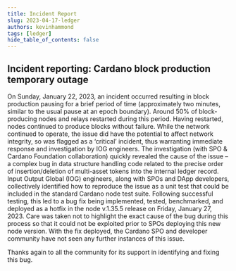 ```yaml
---
title: Incident Report
slug: 2023-04-17-ledger
authors: kevinhammond
tags: [ledger]
hide_table_of_contents: false
---
```


## Incident reporting: Cardano block production temporary outage

On Sunday, January 22, 2023, an incident occurred resulting in block production pausing for a brief period of time (approximately two minutes, similar to the usual pause at an epoch boundary). Around 50% of block-producing nodes and relays restarted during this period. Having restarted, nodes continued to produce blocks without failure. While the network continued to operate, the issue did have the potential to affect network integrity, so was flagged as a ‘critical’ incident, thus warranting immediate response and investigation by IOG engineers.
The investigation (with SPO & Cardano Foundation collaboration) quickly revealed the cause of the issue – a complex bug in data structure handling code related to the precise order of insertion/deletion of multi-asset tokens into the internal ledger record. Input Output Global (IOG) engineers, along with SPOs and DApp developers, collectively identified how to reproduce the issue as a unit test that could be included in the standard Cardano node test suite. 
Following successful testing, this led to a bug fix being implemented, tested, benchmarked, and deployed as a hotfix in the node v.1.35.5 release on Friday, January 27, 2023. Care was taken not to highlight the exact cause of the bug during this process so that it could not be exploited prior to SPOs deploying this new node version.
With the fix deployed, the Cardano SPO and developer community have not seen any further instances of this issue.

Thanks again to all the community for its support in identifying and fixing this bug.
